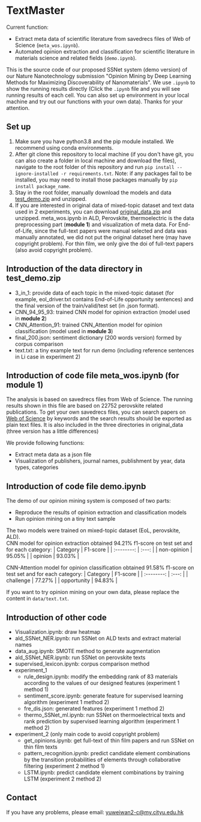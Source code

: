 # TextMaster

Current function:  
- Extract meta data of scientific literature from savedrecs files of Web of Science (`meta_wos.ipynb`).  
- Automated opinion extraction and classification for scientific literature in materials science and related fields (`demo.ipynb`).  
  
This is the source code of our proposed SSNet system (demo version) of our Nature Nanotechnology submission "Opinion Mining by Deep Learning Methods for Maximizing Discoverability of Nanomaterials". We use `.ipynb` to show the running results directly (Click the `.ipynb` file and you will see running results of each cell. You can also set up environment in your local machine and try out our functions with your own data). Thanks for your attention. 

## Set up
1. Make sure you have python3.8 and the pip module installed. We recommend using conda environments.  
2. After git clone this repository to local machine (if you don't have git, you can also create a folder in local machine and download the files), navigate to the root folder of this repository and run `pip install --ignore-installed -r requirements.txt`. Note: if any packages fail to be installed, you may need to install those packages manually by `pip install package_name`.  
3. Stay in the root folder, manually download the models and data [test_demo.zip](https://drive.google.com/file/d/1e0OCbzQ6GjN_yDYxNhy8ynRx2I16eaCU/view?usp=sharing) and unzipped.
4. If you are interested in original data of mixed-topic dataset and text data used in 2 experiments, you can download [original_data.zip](https://drive.google.com/file/d/1c1Mc3eWxIIEVQ3EmoLW0dmJMdMYsLY55/view?usp=sharing) and unzipped. meta_wos.ipynb in ALD, Perovskite, thermoelectric is the data preprocessing part (**module 1**) and visualization of meta data. For End-of-Life, since the full-text papers were manual selected and data was manually annotated, we did not put the original dataset here (may have copyright problem). For thin film, we only give the doi of full-text papers (also avoid copyright problem).

## Introduction of the data directory in test_demo.zip
- 3_in_1: provide data of each topic in the mixed-topic dataset (for example, eol_driver.txt contains End-of-Life opportunity sentences) and the final version of the train/valid/test set (in .json format).
- CNN_94_95_93: trained CNN model for opinion extraction (model used in **module 2**)
- CNN_Attention_91: trained CNN_Attention model for opinion classification (model used in **module 3**)
- final_200.json: sentiment dictionary (200 words version) formed by corpus comparison
- text.txt: a tiny example text for run demo (including reference sentences in Li case in experiment 2)

## Introduction of code file meta_wos.ipynb (for module 1)
The analysis is based on savedrecs files from Web of Science. The running results shown in this file are based on 22752 perovskite related publications. To get your own savedrecs files, you can search papers on [Web of Science](https://www.webofscience.com/wos/woscc/basic-search) by keywords and the search results should be exported as plain text files. It is also included in the three directories in original_data (three version has a little differences)

We provide following functions:  
- Extract meta data as a json file 
- Visualization of publishers, journal names, publishment by year, data types, categories

## Introduction of code file demo.ipynb
The demo of our opinion mining system is composed of two parts: 
- Reproduce the results of opinion extraction and classification models
- Run opinion mining on a tiny text sample 

The two models were trained on mixed-topic dataset (EoL, perovskite, ALD).  
CNN model for opinion extraction obtained 94.21% f1-score on test set and for each category: 
| Category | F1-score |
| :--------: | :---: |
|   non-opinion   | 95.05% |
|   opinion    | 93.03% |

CNN-Attention model for opinion classification obtained 91.58% f1-score on test set and for each category: 
| Category | F1-score |
| :--------: | :---: |
|   challenge   | 77.27% |
|   opportunity    | 94.83% |

If you want to try opinion mining on your own data, please replace the content in `data/text.txt`.

## Introduction of other code
- Visualization.ipynb: draw heatmap
- ald_SSNet_NER.ipynb: run SSNet on ALD texts and extract material names
- data_aug.ipynb: SMOTE method to generate augmentation
- ald_SSNet_NER.ipynb: run SSNet on perovskite texts
- supervised_lexicon.ipynb: corpus comparison method
- experiment_1 
  - rule_design.ipynb: modify the embedding rank of 83 materials according to the values of our designed features (experiment 1 method 1)
  - sentiment_score.ipynb: generate feature for supervised learning algorithm (experiment 1 method 2)
  - fre_dis.json: generated features (experiment 1 method 2)
  - thermo_SSNet_ml.ipynb: run SSNet on thermoelectrical texts and rank prediction by supervised learning algorithm (experiment 1 method 2)
- experiment_2 (only main code to avoid copyright problem)
  - get_opinions.ipynb: get full-text of thin film papers and run SSNet on thin film texts
  - pattern_recognition.ipynb: predict candidate element combinations by the transition probabilities of elements through collaborative filtering (experiment 2 method 1)
  - LSTM.ipynb: predict candidate element combinations by training LSTM (experiment 2 method 2)

## Contact  
If you have any problems, please email: yuweiwan2-c@my.cityu.edu.hk 
